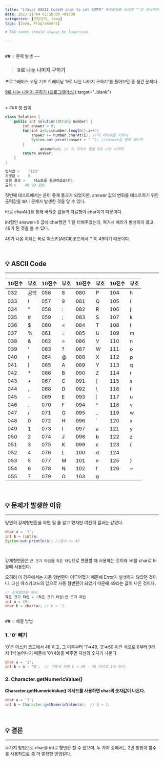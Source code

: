 ```yaml
---
title: "[Java] ASKII Code와 char to int 형변환" #대괄호를 쓰려면 ""로 감싸주면 된다.
date: 2023-11-04 01:50:00 +09:00
categories: [코딩언어, Java]
tags: [Java, Programmers]     

# TAG names should always be lowercase

---
```


<br/>
## 💡 문제 발생
---

> ### 9로 나눈 나머지 구하기

프로그래머스 코딩 기초 트레이닝 '9로 나눈 나머지 구하기'를 풀어보던 중 생긴 문제다.

[9로 나눈 나머지 구하기 (프로그래머스)](https://school.programmers.co.kr/learn/courses/30/lessons/181914){:target="_blank"}

<br/>
> ### 첫 풀이

```java
class Solution {
    public int solution(String number) {
        int answer = 0;
        for(int i=0;i<number.length();i++){
            answer += number.charAt(i); //각 자리수를 더하기
            System.out.print(answer + " "); //answer값 변화 테스트
        }
                answer%=9; // 각 자리수 합을 9로 나눈 나머지
        return answer;
    }
}
```

```java
입력값 >    "123"
기댓값 >    6
실행 결과 >    테스트를 통과하였습니다.
출력 >    49 99 150
```

첫번째 테스트에서는 운이 좋게 통과가 되었지만, answer 값의 변화를 테스트하기 위한  출력값을 보니 문제가 발생한 것을 알 수 있다.

바로 charAt()을 통해 바꿔준 값들의 자료형이 char이기 때문이다.

int형인 answer=0 값에 char형인 ‘1’을 더해주었는데, 여기서 에러가 발생하지 않고, 49가 된 것을 볼 수 있다.

49가 나온 이유는 바로 아스키(ASCII)코드에서 ‘1’이 49이기 때문이다.

<br/>

## 💡 **ASCII Code**

---

| 10진수 | 부호  | 10진수 | 부호  | 10진수 | 부호  | 10진수 | 부호  |
| ---- | --- | ---- | --- | ---- | --- | ---- | --- |
| 032  | 공백  | 056  | 8   | 080  | P   | 104  | h   |
| 033  | !   | 057  | 9   | 081  | Q   | 105  | i   |
| 034  | "   | 058  | :   | 082  | R   | 106  | j   |
| 035  | #   | 059  | ;   | 083  | S   | 107  | k   |
| 036  | $   | 060  | <   | 084  | T   | 108  | l   |
| 037  | %   | 061  | =   | 085  | U   | 109  | m   |
| 038  | &   | 062  | >   | 086  | V   | 110  | n   |
| 039  | '   | 063  | ?   | 087  | W   | 111  | o   |
| 040  | (   | 064  | @   | 088  | X   | 112  | p   |
| 041  | )   | 065  | A   | 089  | Y   | 113  | q   |
| 042  | *   | 066  | B   | 090  | Z   | 114  | r   |
| 043  | +   | 067  | C   | 091  | [   | 115  | s   |
| 044  | ,   | 068  | D   | 092  | \   | 116  | t   |
| 045  | -   | 069  | E   | 093  | ]   | 117  | u   |
| 046  | .   | 070  | F   | 094  | ^   | 118  | v   |
| 047  | /   | 071  | G   | 095  | _   | 119  | w   |
| 048  | 0   | 072  | H   | 096  | `   | 120  | x   |
| 049  | 1   | 073  | I   | 097  | a   | 121  | y   |
| 050  | 2   | 074  | J   | 098  | b   | 122  | z   |
| 051  | 3   | 075  | K   | 099  | c   | 123  | {   |
| 052  | 4   | 076  | L   | 100  | d   | 124  |     |
| 053  | 5   | 077  | M   | 101  | e   | 125  | }   |
| 054  | 6   | 078  | N   | 102  | f   | 126  | ~   |
| 055  | 7   | 079  | O   | 103  | g   |      |     |

<br/>

## 💡 문제가 발생한 이유

---

당연히 강제형변환을 하면 될 줄 알고 했지만 여전히 결과는 같았다.

```java
char a = '1';
int b = (int)a;
System.out.println(b); //결과 >> 49
```

<br/>

강제형변환은 `큰 크기 타입`을 `작은 타입`으로 변환할 때 사용하는 것이라 int를 char로 바꿀때 사용한다.

오히려 이 경우에서는 자동 형변환이 이루어졌기 때문에 Error가 발생하지 않았던 것이다.
대신 아스키코드의 값으로 자동 형변환이 되었기 때문에 49라는 값이 나온 것이다.

```java
// 강제형변환 예시
작은 크기 타입 = (작은 크기 타입)큰 크기 타입
int a = 49;
char b = char(a); // b = '1'
```

<br/>
## 💡 해결 방법



### 1. **'0' 빼기**

‘0’은 아스키 코드에서 48 이고, 그 이후부터 ‘1’⇒49, ‘2’⇒50 이런 식으로 0부터 9까지 1씩 늘어나기 때문에 ‘0’(48)을 빼주면 자신의 숫자가 나온다.

```java
char a = '1';
int b = a - '0';  // 이렇게 하면 b = 49 - 48 이므로 1이 된다.
```

### 2. **Character.getNumericValue()**

**Character.getNumericValue() 메서드를 사용하면 char의 숫자값이 나온다.**

```java
char a = '1';
int b = Character.getNumericValue(a);  // b = 1;
```

<br/>

## 💡 결론

---

두가지 방법으로 char을 int로 형변환 할 수 있으며, 두 가지 중에서는 2번 방법이 함수를 사용하므로 좀 더 깔끔한 방법같다.